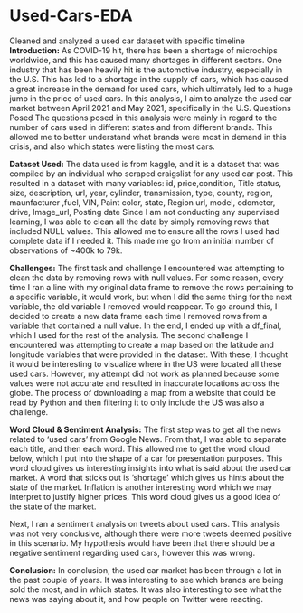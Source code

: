 # Used-Cars-EDA
Cleaned and analyzed a used car dataset with specific timeline
**Introduction:**
As COVID-19 hit, there has been a shortage of microchips worldwide, and this has caused many shortages in different sectors. One industry that has been heavily hit is the automotive industry, especially in the U.S. This has led to a shortage in the supply of cars, which has caused a great increase in the demand for used cars, which ultimately led to a huge jump in the price of used cars. In this analysis, I aim to analyze the used car market between April 2021 and May 2021, specifically in the U.S.
Questions Posed
The questions posed in this analysis were mainly in regard to the number of cars used in different states and from different brands. This allowed me to better understand what brands were most in demand in this crisis, and also which states were listing the most cars.

**Dataset Used:**
The data used is from kaggle, and it is a dataset that was compiled by an individual who scraped craigslist for any used car post. This resulted in a dataset with many variables:
id, price,condition, Title status, size, description, url, year, cylinder, transmission, type, county, region, maunfacturer ,fuel, VIN, Paint color, state, Region url, model, odometer, drive, Image_url, Posting date
Since I am not conducting any supervised learning, I was able to clean all the data by simply removing rows that included NULL values. This allowed me to ensure all the rows I used had complete data if I needed it. This made me go from an initial number of observations of ~400k to 79k.

**Challenges:**
The first task and challenge I encountered was attempting to clean the data by removing rows with null values. For some reason, every time I ran a line with my original data frame to remove the rows pertaining to a specific variable, it would work, but when I did the same thing for the next variable, the old variable I removed would reappear. To go around this, I decided to create a new data frame each time I removed rows from a variable that contained a null value. In the end, I ended up with a df_final, which I used for the rest of the analysis. The second challenge I encountered was attempting to create a map based on the latitude and longitude variables that were provided in the dataset. With these, I thought it would be interesting to visualize where in the US were located all these used cars. However, my attempt did not work as planned because some values were not accurate and resulted in inaccurate
locations across the globe. The process of downloading a map from a website that could be read by Python and then filtering it to only include the US was also a challenge.

**Word Cloud & Sentiment Analysis:**
The first step was to get all the news related to ‘used cars’ from Google News. From that, I was able to separate each title, and then each word. This allowed me to get the word cloud below, which I put into the shape of a car for presentation purposes. This word cloud gives us interesting insights into what is said about the used car market. A word that sticks out is ‘shortage’ which gives us hints about the state of the market. Inflation is another interesting word which we may interpret to justify higher prices. This word cloud gives us a good idea of the state of the market.

Next, I ran a sentiment analysis on tweets about used cars. This analysis was not very conclusive, although there were more tweets deemed positive in this scenario. My hypothesis would have been that there should be a negative sentiment regarding used cars, however this was wrong.

**Conclusion:**
In conclusion, the used car market has been through a lot in the past couple of years. It was interesting to see which brands are being sold the most, and in which states. It was also interesting to see what the news was saying about it, and how people on Twitter were reacting.
